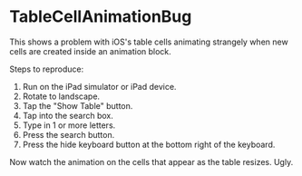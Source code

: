TableCellAnimationBug
=====================

This shows a problem with iOS's table cells animating strangely when new cells are created inside an animation block.

Steps to reproduce:

1. Run on the iPad simulator or iPad device.
1. Rotate to landscape.
1. Tap the "Show Table" button.
1. Tap into the search box.
1. Type in 1 or more letters.
1. Press the search button.
1. Press the hide keyboard button at the bottom right of the keyboard.

Now watch the animation on the cells that appear as the table resizes. Ugly.